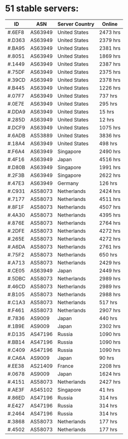 # 51 stable servers:

| ID | ASN | Server Country | Online |
| ------ | ------ | ------ | ------ |
| #.6EF8 | AS63949 | United States | 2473 hrs |
| #.D363 | AS63949 | United States | 2379 hrs |
| #.BA95 | AS63949 | United States | 2381 hrs |
| #.8051 | AS63949 | United States | 1869 hrs |
| #.1449 | AS63949 | United States | 2387 hrs |
| #.75DF | AS63949 | United States | 2375 hrs |
| #.39CD | AS63949 | United States | 2378 hrs |
| #.B445 | AS63949 | United States | 1226 hrs |
| #.07F7 | AS63949 | United States | 737 hrs |
| #.0E7E | AS63949 | United States | 295 hrs |
| #.DDA9 | AS63949 | United States | 15 hrs |
| #.285D | AS63949 | United States | 12 hrs |
| #.DCF9 | AS63949 | United States | 1075 hrs |
| #.6ADB | AS53889 | United States | 3836 hrs |
| #.18A4 | AS63949 | United States | 498 hrs |
| #.F6A4 | AS63949 | Singapore | 2490 hrs |
| #.4F16 | AS63949 | Japan | 4516 hrs |
| #.D80B | AS63949 | Singapore | 1991 hrs |
| #.2F3B | AS63949 | Singapore | 2622 hrs |
| #.47E3 | AS63949 | Germany | 126 hrs |
| #.C931 | AS58073 | Netherlands | 2424 hrs |
| #.7177 | AS58073 | Netherlands | 4511 hrs |
| #.8F1F | AS58073 | Netherlands | 4507 hrs |
| #.4A30 | AS58073 | Netherlands | 4395 hrs |
| #.876E | AS58073 | Netherlands | 2764 hrs |
| #.2DFE | AS58073 | Netherlands | 4272 hrs |
| #.265E | AS58073 | Netherlands | 4272 hrs |
| #.A6DA | AS58073 | Netherlands | 2761 hrs |
| #.75F2 | AS58073 | Netherlands | 650 hrs |
| #.A713 | AS58073 | Netherlands | 2429 hrs |
| #.CE05 | AS63949 | Japan | 2449 hrs |
| #.5DBC | AS58073 | Netherlands | 2989 hrs |
| #.46CD | AS58073 | Netherlands | 2989 hrs |
| #.B105 | AS58073 | Netherlands | 2988 hrs |
| #.C1A3 | AS58073 | Netherlands | 517 hrs |
| #.F461 | AS58073 | Netherlands | 2907 hrs |
| #.7836 | AS9009 | Japan | 440 hrs |
| #.1B9E | AS9009 | Japan | 2302 hrs |
| #.D135 | AS47196 | Russia | 1090 hrs |
| #.BB14 | AS47196 | Russia | 1090 hrs |
| #.C409 | AS47196 | Russia | 1090 hrs |
| #.CA6A | AS9009 | Japan | 90 hrs |
| #.EE38 | AS21409 | France | 2208 hrs |
| #.0678 | AS9009 | Japan | 1624 hrs |
| #.4151 | AS58073 | Netherlands | 2427 hrs |
| #.AE3F | AS45102 | Singapore | 41 hrs |
| #.86ED | AS47196 | Russia | 314 hrs |
| #.E427 | AS47196 | Russia | 314 hrs |
| #.2464 | AS47196 | Russia | 314 hrs |
| #.3868 | AS58073 | Netherlands | 177 hrs |
| #.4502 | AS58073 | Netherlands | 177 hrs |

